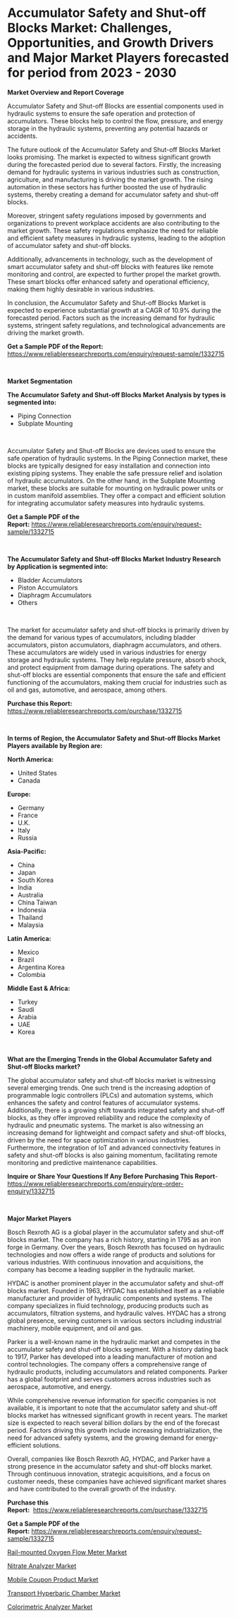 <p><h1>Accumulator Safety and Shut-off Blocks Market: Challenges, Opportunities, and Growth Drivers and Major Market Players forecasted for period from 2023 - 2030</h1></p><p><strong>Market Overview and Report Coverage</strong></p>
<p><p>Accumulator Safety and Shut-off Blocks are essential components used in hydraulic systems to ensure the safe operation and protection of accumulators. These blocks help to control the flow, pressure, and energy storage in the hydraulic systems, preventing any potential hazards or accidents.</p><p>The future outlook of the Accumulator Safety and Shut-off Blocks Market looks promising. The market is expected to witness significant growth during the forecasted period due to several factors. Firstly, the increasing demand for hydraulic systems in various industries such as construction, agriculture, and manufacturing is driving the market growth. The rising automation in these sectors has further boosted the use of hydraulic systems, thereby creating a demand for accumulator safety and shut-off blocks.</p><p>Moreover, stringent safety regulations imposed by governments and organizations to prevent workplace accidents are also contributing to the market growth. These safety regulations emphasize the need for reliable and efficient safety measures in hydraulic systems, leading to the adoption of accumulator safety and shut-off blocks.</p><p>Additionally, advancements in technology, such as the development of smart accumulator safety and shut-off blocks with features like remote monitoring and control, are expected to further propel the market growth. These smart blocks offer enhanced safety and operational efficiency, making them highly desirable in various industries.</p><p>In conclusion, the Accumulator Safety and Shut-off Blocks Market is expected to experience substantial growth at a CAGR of 10.9% during the forecasted period. Factors such as the increasing demand for hydraulic systems, stringent safety regulations, and technological advancements are driving the market growth.</p></p>
<p><strong>Get a Sample PDF of the Report:</strong> <a href="https://www.reliableresearchreports.com/enquiry/request-sample/1332715">https://www.reliableresearchreports.com/enquiry/request-sample/1332715</a></p>
<p>&nbsp;</p>
<p><strong>Market Segmentation</strong></p>
<p><strong>The Accumulator Safety and Shut-off Blocks Market Analysis by types is segmented into:</strong></p>
<p><ul><li>Piping Connection</li><li>Subplate Mounting</li></ul></p>
<p>&nbsp;</p>
<p><p>Accumulator Safety and Shut-off Blocks are devices used to ensure the safe operation of hydraulic systems. In the Piping Connection market, these blocks are typically designed for easy installation and connection into existing piping systems. They enable the safe pressure relief and isolation of hydraulic accumulators. On the other hand, in the Subplate Mounting market, these blocks are suitable for mounting on hydraulic power units or in custom manifold assemblies. They offer a compact and efficient solution for integrating accumulator safety measures into hydraulic systems.</p></p>
<p><strong>Get a Sample PDF of the Report:</strong>&nbsp;<a href="https://www.reliableresearchreports.com/enquiry/request-sample/1332715">https://www.reliableresearchreports.com/enquiry/request-sample/1332715</a></p>
<p>&nbsp;</p>
<p><strong>The Accumulator Safety and Shut-off Blocks Market Industry Research by Application is segmented into:</strong></p>
<p><ul><li>Bladder Accumulators</li><li>Piston Accumulators</li><li>Diaphragm Accumulators</li><li>Others</li></ul></p>
<p>&nbsp;</p>
<p><p>The market for accumulator safety and shut-off blocks is primarily driven by the demand for various types of accumulators, including bladder accumulators, piston accumulators, diaphragm accumulators, and others. These accumulators are widely used in various industries for energy storage and hydraulic systems. They help regulate pressure, absorb shock, and protect equipment from damage during operations. The safety and shut-off blocks are essential components that ensure the safe and efficient functioning of the accumulators, making them crucial for industries such as oil and gas, automotive, and aerospace, among others.</p></p>
<p><strong>Purchase this Report:</strong>&nbsp; <a href="https://www.reliableresearchreports.com/purchase/1332715">https://www.reliableresearchreports.com/purchase/1332715</a></p>
<p>&nbsp;</p>
<p><strong>In terms of Region, the Accumulator Safety and Shut-off Blocks Market Players available by Region are:</strong></p>
<p>
    <p> <strong> North America: </strong>
        <ul>
            <li>United States</li>
            <li>Canada</li>
        </ul>
        </p> 
    <p> <strong> Europe: </strong>
        <ul>
            <li>Germany</li>
            <li>France</li>
            <li>U.K.</li>
            <li>Italy</li>
            <li>Russia</li>
        </ul>
        </p> 
    <p> <strong> Asia-Pacific: </strong>
        <ul>
            <li>China</li>
            <li>Japan</li>
            <li>South Korea</li>
            <li>India</li>
            <li>Australia</li>
            <li>China Taiwan</li>
            <li>Indonesia</li>
            <li>Thailand</li>
            <li>Malaysia</li>
        </ul>
        </p> 
    <p> <strong> Latin America: </strong>
        <ul>
            <li>Mexico</li>
            <li>Brazil</li>
            <li>Argentina Korea</li>
            <li>Colombia</li>
        </ul>
        </p> 
    <p> <strong> Middle East & Africa: </strong>
        <ul>
            <li>Turkey</li>
            <li>Saudi</li>
            <li>Arabia</li>
            <li>UAE</li>
            <li>Korea</li>
        </ul>
    </p>
    </p>
<p>&nbsp;</p>
<p><strong>What are the Emerging Trends in the Global Accumulator Safety and Shut-off Blocks market?</strong></p>
<p><p>The global accumulator safety and shut-off blocks market is witnessing several emerging trends. One such trend is the increasing adoption of programmable logic controllers (PLCs) and automation systems, which enhances the safety and control features of accumulator systems. Additionally, there is a growing shift towards integrated safety and shut-off blocks, as they offer improved reliability and reduce the complexity of hydraulic and pneumatic systems. The market is also witnessing an increasing demand for lightweight and compact safety and shut-off blocks, driven by the need for space optimization in various industries. Furthermore, the integration of IoT and advanced connectivity features in safety and shut-off blocks is also gaining momentum, facilitating remote monitoring and predictive maintenance capabilities.</p></p>
<p><strong>Inquire or Share Your Questions If Any Before Purchasing This Report</strong>- <a href="https://www.reliableresearchreports.com/enquiry/pre-order-enquiry/1332715">https://www.reliableresearchreports.com/enquiry/pre-order-enquiry/1332715</a></p>
<p>&nbsp;</p>
<p><strong>Major Market Players</strong></p>
<p><p>Bosch Rexroth AG is a global player in the accumulator safety and shut-off blocks market. The company has a rich history, starting in 1795 as an iron forge in Germany. Over the years, Bosch Rexroth has focused on hydraulic technologies and now offers a wide range of products and solutions for various industries. With continuous innovation and acquisitions, the company has become a leading supplier in the hydraulic market.</p><p>HYDAC is another prominent player in the accumulator safety and shut-off blocks market. Founded in 1963, HYDAC has established itself as a reliable manufacturer and provider of hydraulic components and systems. The company specializes in fluid technology, producing products such as accumulators, filtration systems, and hydraulic valves. HYDAC has a strong global presence, serving customers in various sectors including industrial machinery, mobile equipment, and oil and gas.</p><p>Parker is a well-known name in the hydraulic market and competes in the accumulator safety and shut-off blocks segment. With a history dating back to 1917, Parker has developed into a leading manufacturer of motion and control technologies. The company offers a comprehensive range of hydraulic products, including accumulators and related components. Parker has a global footprint and serves customers across industries such as aerospace, automotive, and energy.</p><p>While comprehensive revenue information for specific companies is not available, it is important to note that the accumulator safety and shut-off blocks market has witnessed significant growth in recent years. The market size is expected to reach several billion dollars by the end of the forecast period. Factors driving this growth include increasing industrialization, the need for advanced safety systems, and the growing demand for energy-efficient solutions.</p><p>Overall, companies like Bosch Rexroth AG, HYDAC, and Parker have a strong presence in the accumulator safety and shut-off blocks market. Through continuous innovation, strategic acquisitions, and a focus on customer needs, these companies have achieved significant market shares and have contributed to the overall growth of the industry.</p></p>
<p><strong>Purchase this Report:</strong>&nbsp;&nbsp;<a href="https://www.reliableresearchreports.com/purchase/1332715">https://www.reliableresearchreports.com/purchase/1332715</a></p>
<p></p>
<p><strong>Get a Sample PDF of the Report:</strong>&nbsp;<a href="https://www.reliableresearchreports.com/enquiry/request-sample/1332715">https://www.reliableresearchreports.com/enquiry/request-sample/1332715</a></p>
<p><p><a href="https://www.linkedin.com/pulse/decoding-rail-mounted-oxygen-flow-meter-market/">Rail-mounted Oxygen Flow Meter Market</a></p><p><a href="https://medium.com/@abdulkazi7580/nitrate-analyzer-market-size-growth-forecast-2023-2030-8a6ac2951ee1">Nitrate Analyzer Market</a></p><p><a href="https://www.linkedin.com/pulse/mobile-coupon-product-market-challenges-opportunities-growth/">Mobile Coupon Product Market</a></p><p><a href="https://www.linkedin.com/pulse/transport-hyperbaric-chamber-market-size-growth/">Transport Hyperbaric Chamber Market</a></p><p><a href="https://medium.com/@ryansai15420/colorimetric-analyzer-market-size-growth-forecast-2023-2030-717a2632f428">Colorimetric Analyzer Market</a></p></p>